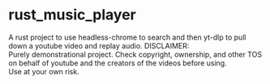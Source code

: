 # rust_music_player
A rust project to use headless-chrome to search and then yt-dlp to pull down a youtube video and replay audio.
DISCLAIMER: <br>
Purely demonstrational project. Check copyright, ownership, and other TOS on behalf of youtube and the creators of the videos before using.<br>
Use at your own risk.
